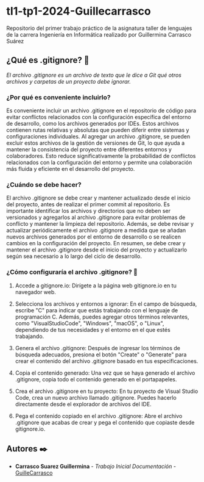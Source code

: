# tl1-tp1-2024-Guillecarrasco

Repositorio del primer trabajo práctico de la asignatura taller de lenguajes de la carrera Ingeniería en Informática realizado por Guillermina Carrasco Suárez

## ¿Qué es .gitignore? 🚀

_El archivo .gitignore es un archivo de texto que le dice a Git qué otros archivos y carpetas de un proyecto debe ignorar._

### ¿Por qué es conveniente incluirlo?

Es conveniente incluir un archivo .gitignore en el repositorio de código para evitar conflictos relacionados con la configuración específica del entorno de desarrollo, como los archivos generados por IDEs. Estos archivos contienen rutas relativas y absolutas que pueden diferir entre sistemas y configuraciones individuales. Al agregar un archivo .gitignore, se pueden excluir estos archivos de la gestión de versiones de Git, lo que ayuda a mantener la consistencia del proyecto entre diferentes entornos y colaboradores. Esto reduce significativamente la probabilidad de conflictos relacionados con la configuración del entorno y permite una colaboración más fluida y eficiente en el desarrollo del proyecto.

### ¿Cuándo se debe hacer? 

El archivo .gitignore se debe crear y mantener actualizado desde el inicio del proyecto, antes de realizar el primer commit al repositorio. Es importante identificar los archivos y directorios que no deben ser versionados y agregarlos al archivo .gitignore para evitar problemas de conflicto y mantener la limpieza del repositorio. Además, se debe revisar y actualizar periódicamente el archivo .gitignore a medida que se añadan nuevos archivos generados por el entorno de desarrollo o se realicen cambios en la configuración del proyecto. En resumen, se debe crear y mantener el archivo .gitignore desde el inicio del proyecto y actualizarlo según sea necesario a lo largo del ciclo de desarrollo.

### ¿Cómo configuraría el archivo .gitignore? 🔧

1. Accede a gitignore.io:
Dirígete a la página web gitignore.io en tu navegador web.

2. Selecciona los archivos y entornos a ignorar:
En el campo de búsqueda, escribe "C" para indicar que estás trabajando con el lenguaje de programación C. Además, puedes agregar otros términos relevantes, como "VisualStudioCode", "Windows", "macOS", o "Linux", dependiendo de tus necesidades y el entorno en el que estés trabajando.

3. Genera el archivo .gitignore:
Después de ingresar los términos de búsqueda adecuados, presiona el botón "Create" o "Generate" para crear el contenido del archivo .gitignore basado en tus especificaciones.

4. Copia el contenido generado:
Una vez que se haya generado el archivo .gitignore, copia todo el contenido generado en el portapapeles.

5. Crea el archivo .gitignore en tu proyecto:
En tu proyecto de Visual Studio Code, crea un nuevo archivo llamado .gitignore. Puedes hacerlo directamente desde el explorador de archivos del IDE.

6. Pega el contenido copiado en el archivo .gitignore:
Abre el archivo .gitignore que acabas de crear y pega el contenido que copiaste desde gitignore.io.
## Autores ✒️

* **Carrasco Suarez Guillermina** - *Trabajo Inicial* *Documentación* - [GuilleCarrasco](https://github.com/GuilleCarrasco)
